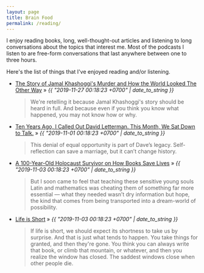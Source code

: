 ```yaml
---
layout: page
title: Brain Food
permalink: /reading/
---
```

I enjoy reading books, long, well-thought-out articles and listening to long conversations about the topics that interest me. Most of the podcasts I listen to are free-form conversations that last anywhere between one to three hours.

Here's the list of things that I've enjoyed reading and/or listening.

<ul class="posts">
  <li>
    <a target="_blank" href="https://www.insider.com/the-murder-of-jamal-khashoggi-2019-10">The Story of Jamal Khashoggi's Murder and How the World Looked The Other Way</a> &raquo; <i><span>{{ "2019-11-27 00:18:23 +0700" | date_to_string }}</span></i>
    <blockquote>We're retelling it because Jamal Khashoggi's story should be heard in full. And because even if you think you know what happened, you may not know how or why.</blockquote>
  </li>
  <li>
    <a target="_blank" href="https://www.vanityfair.com/style/2019/10/david-letterman-conversation-with-nell-scovell">Ten Years Ago, I Called Out David Letterman. This Month, We Sat Down to Talk.</a> &raquo; <i><span>{{ "2019-11-01 00:18:23 +0700" | date_to_string }}</span></i>
    <blockquote>This denial of equal opportunity is part of Dave’s legacy. Self-reflection can save a marriage, but it can’t change history.</blockquote>
  </li>
  <li>
    <a target="_blank" href="https://www.brainpickings.org/2018/12/18/a-velocity-of-being-helen-fagin/">A 100-Year-Old Holocaust Survivor on How Books Save Lives</a> &raquo; <i><span>{{ "2019-11-03 00:18:23 +0700" | date_to_string }}</span></i>
    <blockquote>But I soon came to feel that teaching these sensitive young souls Latin and mathematics was cheating them of something far more essential — what they needed wasn’t dry information but hope, the kind that comes from being transported into a dream-world of possibility.</blockquote>
  </li>
  <li>
    <a target="_blank" href="http://www.paulgraham.com/vb.html">Life is Short</a> &raquo; <i><span>{{ "2019-11-03 00:18:23 +0700" | date_to_string }}</span></i>
    <blockquote>If life is short, we should expect its shortness to take us by surprise. And that is just what tends to happen. You take things for granted, and then they're gone. You think you can always write that book, or climb that mountain, or whatever, and then you realize the window has closed. The saddest windows close when other people die.</blockquote>
  </li>
</ul>

